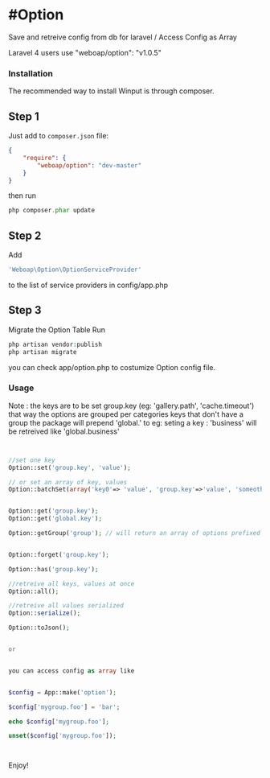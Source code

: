 #Option 
==============

Save and retreive config from db for laravel / Access Config as Array

Laravel 4 users use "weboap/option": "v1.0.5"

### Installation


The recommended way to install Winput is through composer.

## Step 1

Just add to  `composer.json` file:

``` json
{
    "require": {
        "weboap/option": "dev-master"
    }
}
```

then run 
``` php
php composer.phar update
```

## Step 2

Add
``` php
'Weboap\Option\OptionServiceProvider'
``` 
to the list of service providers in config/app.php


## Step 3 

Migrate the Option Table
Run

``` php
php artisan vendor:publish
php artisan migrate
``` 

you can check app/option.php to costumize Option config file.


###  Usage

Note : the keys are to be set group.key (eg: 'gallery.path', 'cache.timeout')
 that way the options are grouped per categories
keys that don't have a group the package will prepend 'global.' to
eg: seting a key : 'business' will be retreived like 'global.business'

``` php


//set one key
Option::set('group.key', 'value');

// or set an array of key, values
Option::batchSet(array('key0'=> 'value', 'group.key'=>'value', 'someothergroup.key1'=>'value1', .....));


Option::get('group.key');
Option::get('global.key');

Option::getGroup('group'); // will return an array of options prefixed with group


Option::forget('group.key');

Option::has('group.key');

//retreive all keys, values at once
Option::all(); 

//retreive all values serialized
Option::serialize();

Option::toJson();


or


you can access config as array like


$config = App::make('option');

$config['mygroup.foo'] = 'bar';

echo $config['mygroup.foo'];

unset($config['mygroup.foo']);




```


Enjoy!
 



